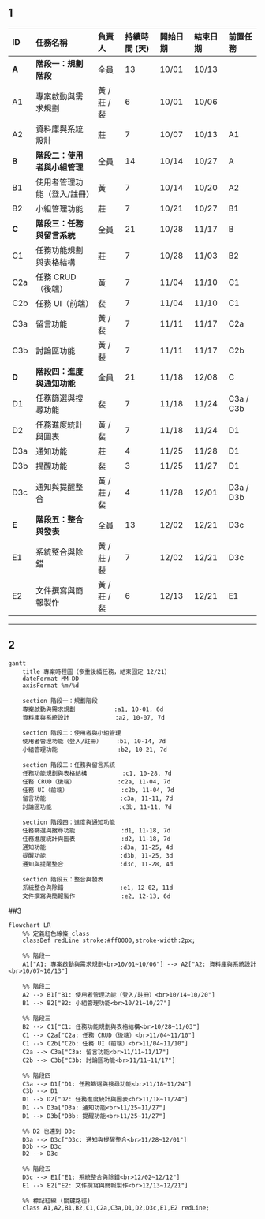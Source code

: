 ## 1

| ID    | 任務名稱             | 負責人       | 持續時間 (天) | 開始日期  | 結束日期  | 前置任務      |
| :---- | :--------------- | :-------- | :------- | :---- | :---- | :-------- |
| **A** | **階段一：規劃階段**     | 全員        | 13       | 10/01 | 10/13 |           |
| A1    | 專案啟動與需求規劃        | 黃 / 莊 / 裴 | 6        | 10/01 | 10/06 |           |
| A2    | 資料庫與系統設計         | 莊         | 7        | 10/07 | 10/13 | A1        |
| **B** | **階段二：使用者與小組管理** | 全員        | 14       | 10/14 | 10/27 | A         |
| B1    | 使用者管理功能（登入/註冊）   | 黃         | 7        | 10/14 | 10/20 | A2        |
| B2    | 小組管理功能           | 莊         | 7        | 10/21 | 10/27 | B1        |
| **C** | **階段三：任務與留言系統**  | 全員        | 21       | 10/28 | 11/17 | B         |
| C1    | 任務功能規劃與表格結構       | 莊         | 7        | 10/28 | 11/03 | B2        |
| C2a   | 任務 CRUD（後端）      | 黃         | 7        | 11/04 | 11/10 | C1        |
| C2b   | 任務 UI（前端）        | 裴         | 7        | 11/04 | 11/10 | C1        |
| C3a   | 留言功能             | 黃 / 裴     | 7        | 11/11 | 11/17 | C2a       |
| C3b   | 討論區功能            | 黃 / 裴     | 7        | 11/11 | 11/17 | C2b       |
| **D** | **階段四：進度與通知功能**  | 全員        | 21       | 11/18 | 12/08 | C         |
| D1    | 任務篩選與搜尋功能        | 裴         | 7        | 11/18 | 11/24 | C3a / C3b |
| D2    | 任務進度統計與圖表        | 黃 / 裴     | 7        | 11/18 | 11/24 | D1        |
| D3a   | 通知功能             | 莊         | 4        | 11/25 | 11/28 | D1        |
| D3b   | 提醒功能             | 裴         | 3        | 11/25 | 11/27 | D1        |
| D3c   | 通知與提醒整合          | 黃 / 莊 / 裴 | 4        | 11/28 | 12/01 | D3a / D3b |
| **E** | **階段五：整合與發表**    | 全員        | 13       | 12/02 | 12/21 | D3c       |
| E1    | 系統整合與除錯          | 黃 / 莊 / 裴 | 7        | 12/02 | 12/21 | D3c       |
| E2    | 文件撰寫與簡報製作        | 黃 / 莊 / 裴 | 6        | 12/13 | 12/21 | E1        |


---
## 2
```mermaid
gantt
    title 專案時程圖（多重後續任務，結束固定 12/21）
    dateFormat MM-DD
    axisFormat %m/%d

    section 階段一：規劃階段
    專案啟動與需求規劃           :a1, 10-01, 6d
    資料庫與系統設計             :a2, 10-07, 7d

    section 階段二：使用者與小組管理
    使用者管理功能（登入/註冊）    :b1, 10-14, 7d
    小組管理功能                 :b2, 10-21, 7d

    section 階段三：任務與留言系統
    任務功能規劃與表格結構          :c1, 10-28, 7d
    任務 CRUD（後端）            :c2a, 11-04, 7d
    任務 UI（前端）               :c2b, 11-04, 7d
    留言功能                     :c3a, 11-11, 7d
    討論區功能                   :c3b, 11-11, 7d

    section 階段四：進度與通知功能
    任務篩選與搜尋功能             :d1, 11-18, 7d
    任務進度統計與圖表             :d2, 11-18, 7d
    通知功能                     :d3a, 11-25, 4d
    提醒功能                     :d3b, 11-25, 3d
    通知與提醒整合                :d3c, 11-28, 4d

    section 階段五：整合與發表
    系統整合與除錯                :e1, 12-02, 11d
    文件撰寫與簡報製作             :e2, 12-13, 6d

```

##3

```mermaid
flowchart LR
    %% 定義紅色線條 class
    classDef redLine stroke:#ff0000,stroke-width:2px;

    %% 階段一
    A1["A1: 專案啟動與需求規劃<br>10/01~10/06"] --> A2["A2: 資料庫與系統設計<br>10/07~10/13"]

    %% 階段二
    A2 --> B1["B1: 使用者管理功能（登入/註冊）<br>10/14~10/20"]
    B1 --> B2["B2: 小組管理功能<br>10/21~10/27"]

    %% 階段三
    B2 --> C1["C1: 任務功能規劃與表格結構<br>10/28~11/03"]
    C1 --> C2a["C2a: 任務 CRUD（後端）<br>11/04~11/10"]
    C1 --> C2b["C2b: 任務 UI（前端）<br>11/04~11/10"]
    C2a --> C3a["C3a: 留言功能<br>11/11~11/17"]
    C2b --> C3b["C3b: 討論區功能<br>11/11~11/17"]

    %% 階段四
    C3a --> D1["D1: 任務篩選與搜尋功能<br>11/18~11/24"]
    C3b --> D1
    D1 --> D2["D2: 任務進度統計與圖表<br>11/18~11/24"]
    D1 --> D3a["D3a: 通知功能<br>11/25~11/27"]
    D1 --> D3b["D3b: 提醒功能<br>11/25~11/27"]

    %% D2 也連到 D3c
    D3a --> D3c["D3c: 通知與提醒整合<br>11/28~12/01"]
    D3b --> D3c
    D2 --> D3c

    %% 階段五
    D3c --> E1["E1: 系統整合與除錯<br>12/02~12/12"]
    E1 --> E2["E2: 文件撰寫與簡報製作<br>12/13~12/21"]

    %% 標記紅線 (關鍵路徑)
    class A1,A2,B1,B2,C1,C2a,C3a,D1,D2,D3c,E1,E2 redLine;

```
